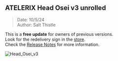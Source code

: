 ## **ATELERIX Head Osei v3** unrolled
> Date: 10/5/24\
> Author: Salt Thistle

This is a **free update** for owners of previous versions.\
Look for the redelivery sign in the [store](https://maps.secondlife.com/secondlife/Ethos/187/116/501).\
Check the [Release Notes](/store/atelerix/head-osei-v3-release-notes) for more information.

![Head_Osei_v3](https://github.com/user-attachments/assets/912ec56b-b064-475d-8de7-b0353380caaa)
